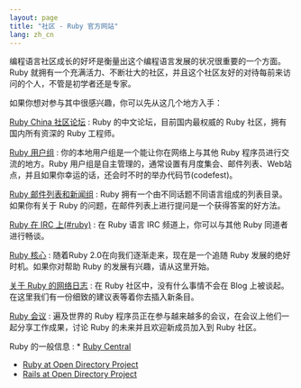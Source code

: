 ```yaml
---
layout: page
title: "社区 - Ruby 官方网站"
lang: zh_cn
---
```


编程语言社区成长的好坏是衡量出这个编程语言发展的状况很重要的一个方面。Ruby
就拥有一个充满活力、不断壮大的社区，并且这个社区友好的对待每前来访问的个人，不管是初学者还是专家。

如果你想对参与其中很感兴趣，你可以先从这几个地方入手：

[Ruby China 社区论坛][1]
: Ruby 的中文论坛，目前国内最权威的 Ruby 社区，拥有国内所有资深的 Ruby 工程师。

[Ruby 用户组](user-groups/)
: 你的本地用户组是一个能让你在网络上与其他 Ruby 程序员进行交流的地方。Ruby
  用户组是自主管理的，通常设置有月度集会、邮件列表、Web站点，并且如果你幸运的话，还会时不时的举办代码节(codefest)。

[Ruby 邮件列表和新闻组](mailing-lists/)
: Ruby 拥有一个由不同话题不同语言组成的列表目录。如果你有关于 Ruby 的问题，在邮件列表上进行提问是一个获得答案的好方法。

[Ruby 在 IRC 上(#ruby)](irc://irc.freenode.net/ruby)
: 在 Ruby 语言 IRC 频道上，你可以与其他 Ruby 同道者进行畅谈。

[Ruby 核心](ruby-core/)
: 随着Ruby 2.0在向我们逐渐走来，现在是一个追随 Ruby 发展的绝好时机。如果你对帮助 Ruby 的发展有兴趣，请从这里开始。

[关于 Ruby 的网络日志](weblogs/ "Weblog")
: 在 Ruby 社区中，没有什么事情不会在 Blog 上被谈起。在这里我们有一份细致的建议表等着你去插入新条目。

[Ruby 会议](conferences/)
: 遍及世界的 Ruby 程序员正在参与越来越多的会议，在会议上他们一起分享工作成果，讨论 Ruby 的未来并且欢迎新成员加入到 Ruby
  社区。

Ruby 的一般信息
: * [Ruby Central][3]
  * [Ruby at Open Directory Project][4]
  * [Rails at Open Directory Project][5]



[1]: http://ruby-china.org
[3]: http://rubycentral.org/
[4]: http://dmoz.org/Computers/Programming/Languages/Ruby/
[5]: http://dmoz.org/Computers/Programming/Languages/Ruby/Software/Rails/
